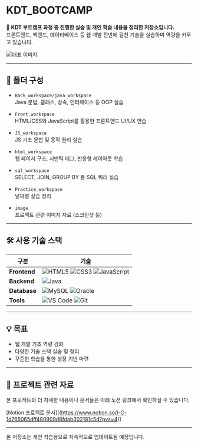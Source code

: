 # KDT_BOOTCAMP

📘 **KDT 부트캠프 과정 중 진행한 실습 및 개인 학습 내용을 정리한 저장소입니다.**  
프론트엔드, 백엔드, 데이터베이스 등 웹 개발 전반에 걸친 기술을 실습하며 역량을 키우고 있습니다.

![대표 이미지](./image/cover.png)

---

## 📁 폴더 구성

- `Back_workspace/java_workspace`  
  Java 문법, 클래스, 상속, 인터페이스 등 OOP 실습

- `Front_workspace`  
  HTML/CSS와 JavaScript를 활용한 프론트엔드 UI/UX 연습

- `JS_workspace`  
  JS 기초 문법 및 동작 원리 실습

- `html_workspace`  
  웹 페이지 구조, 시맨틱 태그, 반응형 레이아웃 학습

- `sql_workspace`  
  SELECT, JOIN, GROUP BY 등 SQL 쿼리 실습

- `Practice_workspace`  
  날짜별 실습 정리

- `image`  
  프로젝트 관련 이미지 자료 (스크린샷 등)

---

## 🛠️ 사용 기술 스택

| 구분 | 기술 |
|------|------|
| **Frontend** | ![HTML5](https://img.shields.io/badge/HTML5-E34F26?style=flat&logo=html5&logoColor=white) ![CSS3](https://img.shields.io/badge/CSS3-1572B6?style=flat&logo=css3&logoColor=white) ![JavaScript](https://img.shields.io/badge/JavaScript-F7DF1E?style=flat&logo=javascript&logoColor=black) |
| **Backend** | ![Java](https://img.shields.io/badge/Java-007396?style=flat&logo=java&logoColor=white) |
| **Database** | ![MySQL](https://img.shields.io/badge/MySQL-4479A1?style=flat&logo=mysql&logoColor=white) ![Oracle](https://img.shields.io/badge/Oracle-F80000?style=flat&logo=oracle&logoColor=white) |
| **Tools** | ![VS Code](https://img.shields.io/badge/VS_Code-007ACC?style=flat&logo=visual-studio-code&logoColor=white) ![Git](https://img.shields.io/badge/Git-F05032?style=flat&logo=git&logoColor=white) |

---

## 💡 목표

- 웹 개발 기초 역량 강화
- 다양한 기술 스택 실습 및 정리
- 꾸준한 학습을 통한 성장 기반 마련

---

## 📑 프로젝트 관련 자료

본 프로젝트의 더 자세한 내용이나 문서들은 아래 노션 링크에서 확인하실 수 있습니다.

[Notion 프로젝트 문서][(https://www.notion.so/I-C-1d765065dff480909d8fdab302181c5d?pvs=4)]

---

본 저장소는 개인 학습용으로 지속적으로 업데이트될 예정입니다.
